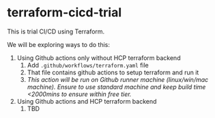 # terraform-cicd-trial
This is trial CI/CD using Terraform.

We will be exploring ways to do this:

1. Using Github actions only without HCP terraform backend
   1. Add `.github/workflows/terraform.yaml` file
   2. That file contains github actions to setup terraform and run it
   3. *This action will be run on Github runner machine (linux/win/mac machine). Ensure to use standard machine and keep build time <2000mins to ensure within free tier.*
2. Using Github actions and HCP terraform backend
   1. TBD